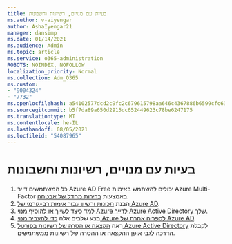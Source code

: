 ```yaml
---
title: בעיות עם מנויים, רשיונות וחשבונות
ms.author: v-aiyengar
author: AshaIyengar21
manager: dansimp
ms.date: 01/14/2021
ms.audience: Admin
ms.topic: article
ms.service: o365-administration
ROBOTS: NOINDEX, NOFOLLOW
localization_priority: Normal
ms.collection: Adm_O365
ms.custom:
- "9004324"
- "7732"
ms.openlocfilehash: a54102577dcd2c9fc2c679615798aa646c4367886b6599cfc630f4a7f8484a2f
ms.sourcegitcommit: b5f7da89a650d2915dc652449623c78be6247175
ms.translationtype: MT
ms.contentlocale: he-IL
ms.lasthandoff: 08/05/2021
ms.locfileid: "54087965"
---
```

# <a name="issues-with-subscriptions-licenses-and-accounts"></a>בעיות עם מנויים, רשיונות וחשבונות

1. כל המשתמשים דייר Azure AD Free יכולים להשתמש באימות Azure Multi-Factor באמצעות [ברירות מחדל של אבטחה](https://docs.microsoft.com/azure/active-directory/fundamentals/concept-fundamentals-security-defaults).
1. הבנת [תכונות ורשיון עבור אימות רב-גורמי של Azure AD](https://docs.microsoft.com/azure/active-directory/authentication/concept-mfa-licensing).
1. למד כיצד [לשייך או להוסיף מנוי Azure לדייר Azure Active Directory שלך.](https://docs.microsoft.com/azure/active-directory/fundamentals/active-directory-how-subscriptions-associated-directory)
1. בצע שלבים אלה [כדי להעביר מנוי Azure לספריה אחרת של Azure AD](https://docs.microsoft.com/azure/role-based-access-control/transfer-subscription).
1. ראה [הקצאה או הסרה של רשיונות בפורטל Azure Active Directory](https://docs.microsoft.com/azure/active-directory/fundamentals/license-users-groups) לקבלת הדרכה לגבי אופן ההקצאה או ההסרה של רשיונות ממשתמשים.